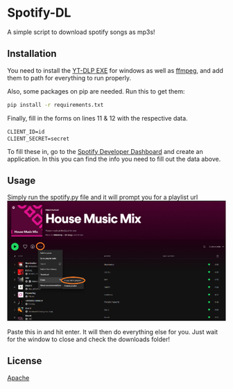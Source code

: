 # Spotify-DL

A simple script to download spotify songs as mp3s!

## Installation

You need to install the [YT-DLP EXE](https://github.com/yt-dlp/yt-dlp/releases/latest/download/yt-dlp.exe) for windows as well as [ffmpeg](https://ffmpeg.org/download.html), and add them to path for everything to run properly.

Also, some packages on pip are needed. Run this to get them:
```bat
pip install -r requirements.txt
```
Finally, fill in the forms on lines 11 & 12 with the respective data.
```
CLIENT_ID=id
CLIENT_SECRET=secret
```
To fill these in, go to the [Spotify Developer Dashboard](https://developer.spotify.com/dashboard/) and create an application. In this you can find the info you need to fill out the data above.
## Usage

Simply run the spotify.py file and it will prompt you for a playlist url ![Url example](/examples/share.png)


Paste this in and hit enter. It will then do everything else for you. Just wait for the window to close and check the downloads folder!





## License
[Apache](https://www.apache.org/licenses/LICENSE-2.0)
